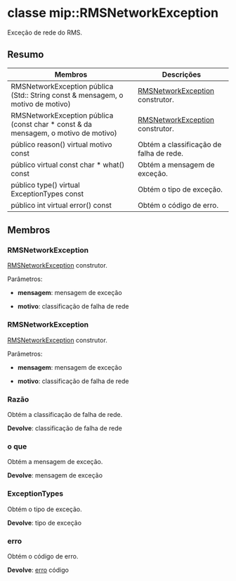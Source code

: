 # <a name="class-miprmsnetworkexception"></a>classe mip::RMSNetworkException 
Exceção de rede do RMS.
  
## <a name="summary"></a>Resumo
 Membros                        | Descrições                                
--------------------------------|---------------------------------------------
 RMSNetworkException pública (Std:: String const & mensagem, o motivo de motivo)  |  [RMSNetworkException](class_mip_rmsnetworkexception.md) construtor.
 RMSNetworkException pública (const char * const & da mensagem, o motivo de motivo)  |  [RMSNetworkException](class_mip_rmsnetworkexception.md) construtor.
 público reason() virtual motivo const  |  Obtém a classificação de falha de rede.
 público virtual const char * what() const  |  Obtém a mensagem de exceção.
 público type() virtual ExceptionTypes const  |  Obtém o tipo de exceção.
 público int virtual error() const  |  Obtém o código de erro.
  
## <a name="members"></a>Membros
  
### <a name="rmsnetworkexception"></a>RMSNetworkException
[RMSNetworkException](class_mip_rmsnetworkexception.md) construtor.

Parâmetros:  
* **mensagem**: mensagem de exceção 


* **motivo**: classificação de falha de rede


  
### <a name="rmsnetworkexception"></a>RMSNetworkException
[RMSNetworkException](class_mip_rmsnetworkexception.md) construtor.

Parâmetros:  
* **mensagem**: mensagem de exceção 


* **motivo**: classificação de falha de rede


  
### <a name="reason"></a>Razão
Obtém a classificação de falha de rede.

  
**Devolve**: classificação de falha de rede
  
### <a name="what"></a>o que
Obtém a mensagem de exceção.

  
**Devolve**: mensagem de exceção
  
### <a name="exceptiontypes"></a>ExceptionTypes
Obtém o tipo de exceção.

  
**Devolve**: tipo de exceção
  
### <a name="error"></a>erro
Obtém o código de erro.

  
**Devolve**: [erro](class_mip_error.md) código